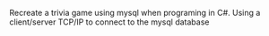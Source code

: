Recreate a trivia game using mysql when programing in C#. Using a client/server TCP/IP to connect to the mysql database
